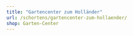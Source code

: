 ```yaml
---
title: "Gartencenter zum Holländer"
url: /schortens/gartencenter-zum-hollaender/
shop: Garten-Center
---
```

